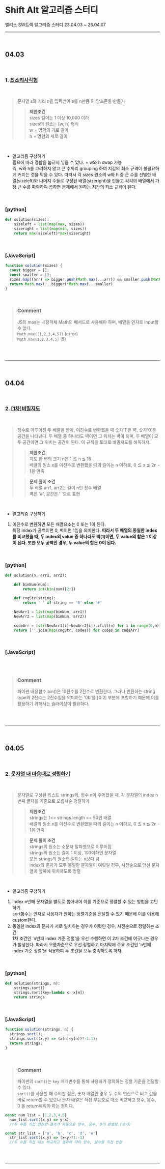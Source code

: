 # Shift Alt 알고리즘 스터디
엘리스 SW트랙 알고리즘 스터디 23.04.03 ~ 23.04.07

---
<br>

## 04.03

<br>  

### 1. [**최소직사각형**](https://school.programmers.co.kr/learn/courses/30/lessons/86491)  
  
<br>  

> 문자열 s와 거리 n을 입력받아 s를 n만큼 민 암호문을 만들기
>>  **제한조건**  
sizes 길이는 1 이상 10,000 이하  
sizes의 원소는 [w, h] 형식  
w = 명함의 가로 길이  
h = 명함의 세로 길이
  
<br>  

- 알고리즘 구상하기  
필요에 따라 명함을 눕혀서 넣을 수 있다. = w와 h swap 가능  
즉, w와 h를 고려하지 않고 큰 수끼리 grouping 하여 지갑의 최소 규격이 불필요하게 커지는 것을 막을 수 있다. 따라서 각 sizes 원소의 w와 h 중 큰 수를 선별한 배열(sizeleft)와 나머지 수들로 구성된 배열(sizeright)을 만들고 각각의 배열에서 가장 큰 수를 파악하여 곱하면 문제에서 원하는 지갑의 최소 규격이 된다.

<br>

### [python]  

```Python
def solution(sizes):
    sizeleft = list(map(max, sizes))
    sizeright = list(map(min, sizes))
    return max(sizeleft)*max(sizeright)
```

<br>

### [JavaScript]  

```JavaScript
function solution(sizes) {
  const bigger = [];
  const smaller = [];
  sizes.map((arr) => bigger.push(Math.max(...arr)) && smaller.push(Math.min(...arr)));     
  return Math.max(...bigger)*Math.max(...smaller)
}
```  
<br> 

>### **Comment**  
>JS의 max는 내장객체 Math의 메서드로 사용해야 하며, 배열을 인자로 input할 수 없다.  
`Math.max([1,2,3,4,5])` (error)  
`Math.max(1,2,3,4,5)` (5)

<br>
<br>

---
<br>

## 04.04

<br>  

### 2. [**[1차]비밀지도**](https://school.programmers.co.kr/learn/courses/30/lessons/17681)  
  
<br>  

> 정수로 이루어진 두 배열을 받아, 이진수로 변환했을 때 숫자'1'은 벽, 숫자'0'은 공간을 나타낸다. 두 배열 중 하나라도 벽이면 그 위치는 벽이 되며, 두 배열이 모두 공간이면 그 위치는 공간이 된다. 이 규칙을 토대로 비밀지도를 해독하자.
>>  **제한조건**  
지도 한 변의 크기 n은 1 ≦ n ≦ 16  
 배열의 원소 x를 이진수로 변환했을 때의 길이는 n 이하로, 0 ≦ x ≦ 2n - 1을 만족
>  
>> **문제 풀이 조건**  
두 배열 arr1, arr2는 길이 n인 정수 배열  
벽은 '#', 공간은 ' '으로 표현


  
<br>  

- 알고리즘 구상하기  
1. 이진수로 변환하면 모든 배열요소는 0 또는 1이 된다.  
  특정 index가 공백이면 0, 벽이면 1임을 의미한다. 
  **따라서 두 배열의 동일한 index를 비교했을 때, 두 index의 value 중 하나라도 벽(1)이면, 두 value의 합은 1 이상이 된다. 또한 모두 공백인 경우, 두 value의 합은 0이 된다.**  


<br>

### [python]  

```Python
def solution(n, arr1, arr2):
    
    def binNum(num):
        return int(bin(num)[2:])
    
    def cngStr(string):
        return ' ' if string == '0' else '#'
    
    NewArr1 = list(map(binNum, arr1))
    NewArr2 = list(map(binNum, arr2))
    
    codeArr = [str(NewArr1[i]+NewArr2[i]).zfill(n) for i in range(0,n)]
    return [''.join(map(cngStr, codes)) for codes in codeArr]   
```

<br>

### [JavaScript]  

```JavaScript
```  
<br> 

>### **Comment**  
>파이썬 내장함수 bin()은 10진수를 2진수로 변환한다. 그러나 반환하는 string type의 2진수는 2진수임을 의미하는 '0b'를 [0:2] 부분에 포함하기 때문에 이를 활용하기 위해서는 슬라이싱이 필요하다.  

<br>
<br>

---
<br>

## 04.05

<br>  

### 2. [**문자열 내 마음대로 정렬하기**](https://school.programmers.co.kr/learn/courses/30/lessons/12915)  
  
<br>  

> 문자열로 구성된 리스트 strings와, 정수 n이 주어졌을 때, 각 문자열의 index n번째 글자를 기준으로 오름차순 정렬하기
>>  **제한조건**  
strings는 1<= strings.length <= 50인 배열  
 배열의 원소 x를 이진수로 변환했을 때의 길이는 n 이하로, 0 ≦ x ≦ 2n - 1을 만족
>  
>> **문제 풀이 조건**  
strings의 원소는 소문자 알파벳으로 이루어짐  
strings의 원소는 길이 1 이상, 100이하인 문자열  
모든 strings의 원소의 길이는 n보다 큼  
index와 문자가 모두 동일한 문자열이 여럿일 경우, 사전순으로 앞선 문자열이 앞쪽에 위치하도록 정렬


  
<br>  

- 알고리즘 구상하기  
1. index n번째 문자열을 별도로 뽑아내어 이를 기준으로 정렬할 수 있는 방법을 고민하기.  
sort함수는 인자로 사용자가 원하는 정렬기준을 전달할 수 있기 때문에 이를 이용해 custom한다.  
2. 동일한 index의 문자가 서로 일치하는 경우가 여럿인 경우, 사전순으로 정렬하는 조건  
1차 조건인 'n번째 index 기준 정렬'을 우선 수행하면 이 2차 조건에 어긋나는 경우가 발생한다. 따라서 오름차순으로 우선 정렬하고 마지막에 주요 조건인 'n번째 index 기준 정렬'을 적용하여 두 조건을 모두 충족하도록 하자.


<br>

### [python]  

```Python
def solution(strings, n):
    strings.sort()
    strings.sort(key=lambda x: x[n])
    return strings
```

<br>

### [JavaScript]  

```JavaScript
function solution(strings, n) {
  strings.sort();
  strings.sort((x,y) => (x[n]<y[n])?-1:1);
  return strings;
}
```  
<br> 

>### **Comment**  
>파이썬의 `sort()`는 `key` 매개변수를 통해 사용자가 정의하는 정렬 기준을 전달할 수 있다.  
`sort()`를 사용할 때 주의할 점은, 숫자 배열인 경우 두 수의 연산으로 비교 값을 바로 return할 수 있으나 문자 배열은 직접 부등호로 대소 비교하고 양수, 음수, 0 을 return해줘야 하는 점이다.  
```JavaScript
const num_list = [1,2,3,4,5]
  num_list.sort((x,y) => y-x); 
  //두 수를 직접 연산한 결과가 자동으로 양수, 음수, 0이 판별됨.(숫자)

const str_list = ['a', 'b', 'c', 'd', 'e']
  str_list.sort((x,y) => (x<y)?1:-1) 
  //두 수를 직접 대소 비교하고 결과에 따라 양수, 음수를 직접 반환
```  


<br>
<br>

---
<br>

